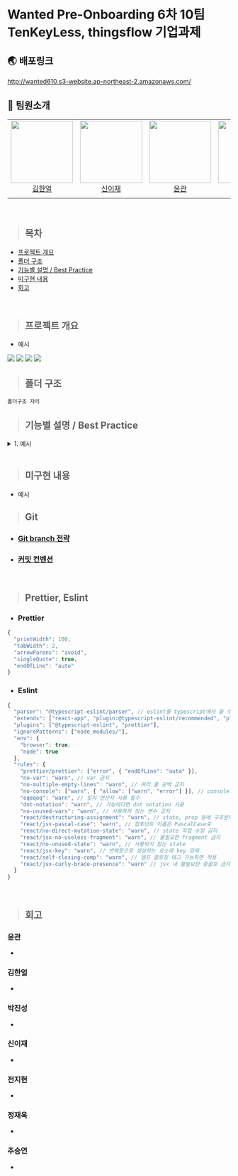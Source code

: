 # Wanted Pre-Onboarding 6차 10팀 TenKeyLess, thingsflow 기업과제

## 🌏 배포링크

http://wanted610.s3-website.ap-northeast-2.amazonaws.com/

## 👋 팀원소개

<table>
    <tr>
        <td height="140px" align="center"> <a href="https://github.com/HE-SW">
            <img src="https://avatars.githubusercontent.com/HE-SW" width="140px" /> <br>김한얼</a> <br></td>
        <td height="140px" align="center"> <a href="https://github.com/eazae">
            <img src="https://avatars.githubusercontent.com/eazae" width="140px" /> <br>신이재</a> <br></td>
        <td height="140px" align="center"> <a href="https://github.com/blackgar">
            <img src="https://avatars.githubusercontent.com/blackgar" width="140px" /> <br>윤관 </a> <br></td>
        <td height="140px" align="center"> <a href="https://github.com/jihyun-jeon">
          <img src="https://avatars.githubusercontent.com/jihyun-jeon" width="140px" /> <br> 전지현</a> <br></td>
        <td height="140px" align="center"> <a href="https://github.com/Dev-jwJeong">
            <img src="https://avatars.githubusercontent.com/Dev-jwJeong" width="140px" /> <br>정재욱</a> <br></td>
        <td height="140px" align="center"> <a href="https://github.com/qkrwlstjd">
            <img src="https://avatars.githubusercontent.com/qkrwlstjd" width="140px" /> <br> 박진성 </a> <br></td>
        <td height="140px" align="center"> <a href="https://github.com/seungyeonchoo">
            <img src="https://avatars.githubusercontent.com/seungyeonchoo" width="140px" /> <br> 추승연 </a> <br></td>
    </tr>
<tr>
        <td align="center"></td>
        <td align="center"></td>
        <td align="center"></td>
        <td align="center"></td>
        <td align="center"></td>
        <td align="center"></td>
        <td align="center"></td>
    </tr>
</table>
<br>

> ## 목차

- [프로젝트 개요](#프로젝트-개요)
- [폴더 구조](#폴더-구조)
- [기능별 설명 / Best Practice](#기능별-설명--best-practice)
- [미구현 내용](#미구현-내용)
- [회고](#회고)

<br>

> ## 프로젝트 개요

- 예시
  <br>

 <img src="https://img.shields.io/badge/javascript-F7DF1E?style=for-the-badge&logo=javascript&logoColor=white">
 <img src="https://img.shields.io/badge/react-61DAFB?style=for-the-badge&logo=react&logoColor=white">
  <img src="https://img.shields.io/badge/typescript-3178C6?style=for-the-badge&logo=typescript&logoColor=white">
   <img src="https://img.shields.io/badge/styled-components-DB7093?style=for-the-badge&logo=styled-components&logoColor=white">
  <br/>

> ## 폴더 구조

```
폴더구조 자리
```

> ## 기능별 설명 / Best Practice

  <details>
    <summary>1. 예시</summary>

    여기에 내용 입력합니다.

  </details>

<br>

> ## 미구현 내용

- 예시

> ## Git

- ### [Git branch 전략](https://github.com/wanted-pre-onboarding-fe-6-10/I.M.LAB/wiki/Git-branch-%EC%A0%84%EB%9E%B5)

- ### [커밋 컨벤션](https://github.com/wanted-pre-onboarding-fe-6-10/I.M.LAB/wiki/%EC%BB%A4%EB%B0%8B-%EC%BB%A8%EB%B2%A4%EC%85%98)

<br>

> ## Prettier, Eslint

- ### Prettier

```javascript
{
  "printWidth": 100,
  "tabWidth": 2,
  "arrowParens": "avoid",
  "singleQuote": true,
  "endOfLine": "auto"
}
```

- ### Eslint

```javascript
{
  "parser": "@typescript-eslint/parser", // eslint를 typescript에서 쓸 수 있도록 변환해줌
  "extends": ["react-app", "plugin:@typescript-eslint/recommended", "plugin:prettier/recommended"],
  "plugins": ["@typescript-eslint", "prettier"],
  "ignorePatterns": ["node_modules/"],
  "env": {
    "browser": true,
    "node": true
  },
  "rules": {
    "prettier/prettier": ["error", { "endOfLine": "auto" }],
    "no-var": "warn", // var 금지
    "no-multiple-empty-lines": "warn", // 여러 줄 공백 금지
    "no-console": ["warn", { "allow": ["warn", "error"] }], // console.log() 금지
    "eqeqeq": "warn", // 일치 연산자 사용 필수
    "dot-notation": "warn", // 가능하다면 dot notation 사용
    "no-unused-vars": "warn", // 사용하지 않는 변수 금지
    "react/destructuring-assignment": "warn", // state, prop 등에 구조분해 할당 적용
    "react/jsx-pascal-case": "warn", // 컴포넌트 이름은 PascalCase로
    "react/no-direct-mutation-state": "warn", // state 직접 수정 금지
    "react/jsx-no-useless-fragment": "warn", // 불필요한 fragment 금지
    "react/no-unused-state": "warn", // 사용되지 않는 state
    "react/jsx-key": "warn", // 반복문으로 생성하는 요소에 key 강제
    "react/self-closing-comp": "warn", // 셀프 클로징 태그 가능하면 적용
    "react/jsx-curly-brace-presence": "warn" // jsx 내 불필요한 중괄호 금지
  }
}

```

<br>

> ## 회고

### 윤관

-

### 김한얼

-

### 박진성

-

### 신이재

-

### 전지현

-

### 정재욱

-

### 추승연

-
